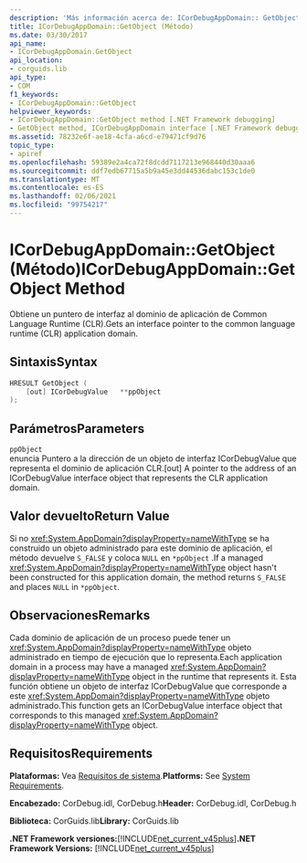 ```yaml
---
description: 'Más información acerca de: ICorDebugAppDomain:: GetObject (método)'
title: ICorDebugAppDomain::GetObject (Método)
ms.date: 03/30/2017
api_name:
- ICorDebugAppDomain.GetObject
api_location:
- corguids.lib
api_type:
- COM
f1_keywords:
- ICorDebugAppDomain::GetObject
helpviewer_keywords:
- ICorDebugAppDomain::GetObject method [.NET Framework debugging]
- GetObject method, ICorDebugAppDomain interface [.NET Framework debugging]
ms.assetid: 78232e6f-ae18-4cfa-a6cd-e79471cf9d76
topic_type:
- apiref
ms.openlocfilehash: 59389e2a4ca72f8dcdd7117213e968440d30aaa6
ms.sourcegitcommit: ddf7edb67715a5b9a45e3dd44536dabc153c1de0
ms.translationtype: MT
ms.contentlocale: es-ES
ms.lasthandoff: 02/06/2021
ms.locfileid: "99754217"
---
```

# <a name="icordebugappdomaingetobject-method"></a><span data-ttu-id="7f86d-103">ICorDebugAppDomain::GetObject (Método)</span><span class="sxs-lookup"><span data-stu-id="7f86d-103">ICorDebugAppDomain::GetObject Method</span></span>

<span data-ttu-id="7f86d-104">Obtiene un puntero de interfaz al dominio de aplicación de Common Language Runtime (CLR).</span><span class="sxs-lookup"><span data-stu-id="7f86d-104">Gets an interface pointer to the common language runtime (CLR) application domain.</span></span>  
  
## <a name="syntax"></a><span data-ttu-id="7f86d-105">Sintaxis</span><span class="sxs-lookup"><span data-stu-id="7f86d-105">Syntax</span></span>  
  
```cpp  
HRESULT GetObject (  
    [out] ICorDebugValue   **ppObject  
);  
```  
  
## <a name="parameters"></a><span data-ttu-id="7f86d-106">Parámetros</span><span class="sxs-lookup"><span data-stu-id="7f86d-106">Parameters</span></span>  

 `ppObject`  
 <span data-ttu-id="7f86d-107">enuncia Puntero a la dirección de un objeto de interfaz ICorDebugValue que representa el dominio de aplicación CLR.</span><span class="sxs-lookup"><span data-stu-id="7f86d-107">[out] A pointer to the address of an ICorDebugValue interface object that represents the CLR application domain.</span></span>  
  
## <a name="return-value"></a><span data-ttu-id="7f86d-108">Valor devuelto</span><span class="sxs-lookup"><span data-stu-id="7f86d-108">Return Value</span></span>  

 <span data-ttu-id="7f86d-109">Si no <xref:System.AppDomain?displayProperty=nameWithType> se ha construido un objeto administrado para este dominio de aplicación, el método devuelve `S_FALSE` y coloca `NULL` en `*ppObject` .</span><span class="sxs-lookup"><span data-stu-id="7f86d-109">If a managed <xref:System.AppDomain?displayProperty=nameWithType> object hasn't been constructed for this application domain, the method returns `S_FALSE` and places `NULL` in `*ppObject`.</span></span>  
  
## <a name="remarks"></a><span data-ttu-id="7f86d-110">Observaciones</span><span class="sxs-lookup"><span data-stu-id="7f86d-110">Remarks</span></span>  

 <span data-ttu-id="7f86d-111">Cada dominio de aplicación de un proceso puede tener un <xref:System.AppDomain?displayProperty=nameWithType> objeto administrado en tiempo de ejecución que lo representa.</span><span class="sxs-lookup"><span data-stu-id="7f86d-111">Each application domain in a process may have a managed <xref:System.AppDomain?displayProperty=nameWithType> object in the runtime that represents it.</span></span> <span data-ttu-id="7f86d-112">Esta función obtiene un objeto de interfaz ICorDebugValue que corresponde a este <xref:System.AppDomain?displayProperty=nameWithType> objeto administrado.</span><span class="sxs-lookup"><span data-stu-id="7f86d-112">This function gets an ICorDebugValue interface object that corresponds to this managed <xref:System.AppDomain?displayProperty=nameWithType> object.</span></span>  
  
## <a name="requirements"></a><span data-ttu-id="7f86d-113">Requisitos</span><span class="sxs-lookup"><span data-stu-id="7f86d-113">Requirements</span></span>  

 <span data-ttu-id="7f86d-114">**Plataformas:** Vea [Requisitos de sistema](../../get-started/system-requirements.md).</span><span class="sxs-lookup"><span data-stu-id="7f86d-114">**Platforms:** See [System Requirements](../../get-started/system-requirements.md).</span></span>  
  
 <span data-ttu-id="7f86d-115">**Encabezado:** CorDebug.idl, CorDebug.h</span><span class="sxs-lookup"><span data-stu-id="7f86d-115">**Header:** CorDebug.idl, CorDebug.h</span></span>  
  
 <span data-ttu-id="7f86d-116">**Biblioteca:** CorGuids.lib</span><span class="sxs-lookup"><span data-stu-id="7f86d-116">**Library:** CorGuids.lib</span></span>  
  
 <span data-ttu-id="7f86d-117">**.NET Framework versiones:**[!INCLUDE[net_current_v45plus](../../../../includes/net-current-v45plus-md.md)]</span><span class="sxs-lookup"><span data-stu-id="7f86d-117">**.NET Framework Versions:** [!INCLUDE[net_current_v45plus](../../../../includes/net-current-v45plus-md.md)]</span></span>
